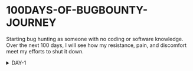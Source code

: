 # 100DAYS-OF-BUGBOUNTY-JOURNEY
Starting bug hunting as someone with no coding or software knowledge. Over the next 100 days, I will see how my resistance, pain, and discomfort meet my efforts to shut it down.


<details>
  <summary>DAY-1</summary>
  <div>
    <h2>WHAT I LEARN</h2>
    <p> <li>How web pages work?</li></p>
    <h2>RESOURCES</h2>
    <p><li>  https://youtu.be/iYM2zFP3Zn0I </li> </p>
    <h2>About the day</h2>
    <p>I found a book about Money and thought it was interesting. I read it for a while and learned some facts about financials and the book's name is Psychology of Money. I also start watching a web series. The series was about hacking. Elliot is a brilliant young cyber-security engineer and vigilante hacker. It was an interesting and enjoyable story. I liked the episode and felt inspired by it.
    </p>
    <p>
    <span style="font-size:1.1em">July 22, 2023. Signing off, Day-1!</span> </p>
  </div>
</details>
